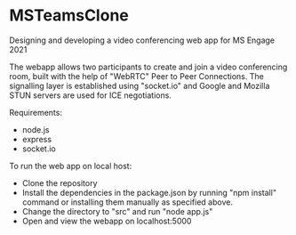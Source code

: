 # MSTeamsClone
Designing and developing a video conferencing web app for MS Engage 2021

The webapp allows two participants to create and join a video conferencing room, built with the help of "WebRTC" Peer to Peer Connections. The signalling layer is established using "socket.io" and Google and Mozilla STUN servers are used for ICE negotiations.

Requirements:
- node.js
- express
- socket.io

To run the web app on local host:
- Clone the repository
- Install the dependencies in the package.json by running "npm install" command or installing them manually as specified above.
- Change the directory to "src" and run "node app.js"
- Open and view the webapp on localhost:5000
